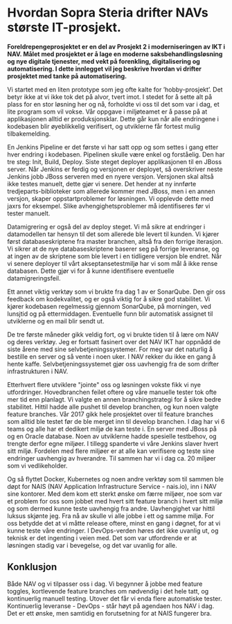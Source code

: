 # Hvordan Sopra Steria drifter NAVs største IT-prosjekt. 

**Foreldrepengeprosjektet er en del av Prosjekt 2 i moderniseringen av IKT i NAV. Målet med prosjektet er å lage en moderne saksbehandlingsløsning og nye digitale tjenester, med vekt på forenkling, digitalisering og automatisering. I dette innlegget vil jeg beskrive hvordan vi drifter prosjektet med tanke på automatisering.**

Vi startet med en liten prototype som jeg ofte kalte for ’hobby-prosjekt’. Det betyr ikke at vi ikke tok det på alvor, tvert imot. I stedet for å sette alt på plass for en stor løsning her og nå, forholdte vi oss til det som var i dag, et lite program som vil vokse. Vår oppgave i miljøteamet er å passe på at applikasjonen alltid er produksjonsklar. Dette går kun når alle endringene i kodebasen blir øyeblikkelig verifisert, og utviklerne får fortest mulig tilbakemelding.

En Jenkins Pipeline er det første vi har satt opp og som settes i gang etter hver endring i kodebasen. Pipelinen skulle være enkel og forståelig. Den har tre steg: Init, Build, Deploy. Siste steget deployer applikasjonen til en JBoss server. Når Jenkins er ferdig og versjonen er deployet, så overskriver neste Jenkins jobb JBoss serveren med en nyere versjon. Versjonen skal altså ikke testes manuelt, dette gjør vi senere. Det hender at ny innførte tredjeparts-biblioteker som allerede kommer med JBoss, men i en annen versjon, skaper oppstartproblemer for løsningen. Vi opplevde dette med jaxrs for eksempel. Slike avhengighetsproblemer må identifiseres før vi tester manuelt. 

Datamigrering er også del av deploy steget. Vi må sikre at endringer i datamodellen tar hensyn til det som allerede ble levert til kunden. Vi kjører først databaseskriptene fra master branchen, altså fra den forrige iterasjon. Vi sikrer at de nye databaseskriptene baserer seg på forrige leveranse, og at ingen av de skriptene som ble levert i en tidligere versjon ble endret. Når vi senere deployer til vårt akseptansetestmiljø har vi som mål å ikke rense databasen. Dette gjør vi for å kunne identifisere eventuelle datamigreringsfeil.

Ett annet viktig verktøy som vi brukte fra dag 1 av er SonarQube. Den gir oss feedback om kodekvalitet, og er også viktig for å sikre god stabilitet. Vi kjører kodebasen regelmessig gjennom SonarQube, på morningen, ved lunsjtid og på ettermiddagen. Eventuelle funn blir automatisk assignet til utviklerne og en mail blir sendt ut.

De tre første måneder gikk veldig fort, og vi brukte tiden til å lære om NAV og deres verktøy. Jeg er fortsatt fasinert over det NAV IKT har oppnådd de siste årene med sine selvbetjeningssystemer. For meg var det naturlig å bestille en server og så vente i noen uker. I NAV rekker du ikke en gang å hente kaffe. Selvbetjeningssystemet gjør oss uavhengig fra de som drifter infrastrukturen i NAV.

Etterhvert flere utviklere "jointe" oss og løsningen vokste fikk vi nye utfordringer. Hovedbranchen feilet oftere og våre manuelle tester tok ofte mer tid enn planlagt. Vi valgte en annen branchingstrategi for å sikre bedre stabilitet. Hittil hadde alle pushet til develop branchen, og kun noen valgte feature branches. Vår 2017 gikk hele prosjektet over til feature branches som alltid ble testet før de ble merget inn til develop branchen.
I dag har vi 6 teams og alle har et dedikert miljø de kan teste i. En server med JBoss på og en Oracle database. Noen av utviklerne hadde spesielle testbehov, og trengte derfor egne miljøer. I tillegg spanderte vi våre Jenkins slaver hvert sitt miljø. Fordelen med flere miljøer er at alle kan verifisere og teste sine endringer uavhengig av hverandre. Til sammen har vi i dag ca. 20 miljøer som vi vedlikeholder.

Og så flyttet Docker, Kubernetes og noen andre verktøy som til sammen ble døpt for NAIS (NAV Application Infrastructure Service - nais.io), inn i NAV sine kontorer. Med dem kom ett sterkt ønske om færre miljøer, noe som var et problem for oss som jobbet med hvert sitt feature branch i hvert sitt miljø og som dermed kunne teste uavhengig fra andre. Uavhengighet var hittil luksus skjønte jeg. Fra nå av skulle vi alle jobbe i ett og samme miljø. For oss betydde det at vi måtte release oftere, minst en gang i døgnet, for at vi kunne teste våre endringer. I DevOps-verden høres det ikke uvanlig ut, og teknisk er det ingenting i veien med. Det som var utfordrende er at løsningen stadig var i bevegelse, og det var uvanlig for alle. 

## Konklusjon

Både NAV og vi tilpasser oss i dag. Vi begynner å jobbe med feature toggles, kortlevende feature branches om nødvendig i det hele tatt, og kontinuerlig manuell testing. Utover det får vi enda flere automatiske tester. Kontinuerlig leveranse - DevOps - står høyt på agendaen hos NAV i dag. Det er ett ønske, men samtidig en forutsetning for at NAIS fungerer bra.
